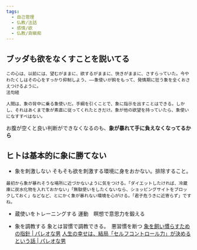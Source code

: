 ```yaml
---
tags:
  - 自己管理
  - 仏教/法話
  - 感情/欲
  - 仏教/貪瞋痴
---
```

## ブッダも欲をなくすことを説いてる

```
この心は、以前には、望むがままに、欲するがままに、快きがままに、さすらっていた。今やわたくしはその心をすっかり抑制しよう、――象使いが鉤をもって、発情期に狂う象を全くおさえつけるように。
法句経
```
```
人間は、象の背中に乗る象使いだ。手綱を引くことで、象に指示を出すことはできる。しかし、それはあくまで象が素直に従ってくれたときだけ。象が他の欲望を持っていたら、象使いになすすべはない。
```

お腹が空くと良い判断ができなくなるのも、**象が暴れて手に負えなくなってるから**

## **ヒトは基本的に象に勝てない**

- 象を刺激しない
そもそも欲を刺激する環境に身をおかない。排除すること。

```
最初から象が暴れそうな場所に近づかないように気をつける。「ダイエットしたければ、冷蔵庫に炭水化物を入れておかない」「無駄使いをしたくないなら、ショッピングサイトをブロックしておく」などなど、とにかく象が暴れない環境を心がける。「君子危うきに近寄らず」ですね。
```

- 蔵使いをトレーニングする
運動　瞑想で意思力を鍛える

- 象を調教する
象とは習慣で調教できる。　悪習慣を断つ
[象を飼い慣らすための指針 | パレオな男](https://yuchrszk.blogspot.com/2014/06/blog-post_9733.html)
[人生の幸せは、結局「セルフコントロール力」が決めるという話 | パレオな男](https://yuchrszk.blogspot.com/2014/07/blog-post_18.html)